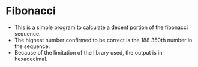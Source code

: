 # Fibonacci
* This is a simple program to calculate a decent portion of the fibonacci sequence.
* The highest number confirmed to be correct is the 188 350th number in the sequence.
* Because of the limitation of the library used, the output is in hexadecimal.

